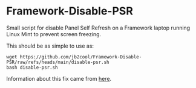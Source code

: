 # Framework-Disable-PSR
Small script for disable Panel Self Refresh on a Framework laptop running Linux Mint to prevent screen freezing.

This should be as simple to use as:
```
wget https://github.com/jb2cool/Framework-Disable-PSR/raw/refs/heads/main/disable-psr.sh
bash disable-psr.sh 
```

Information about this fix came from [here](https://community.frame.work/t/ryzen-ai-linux-mint-22-cinnamon-freezing-after-july-31st-package-updates/73948/17).
